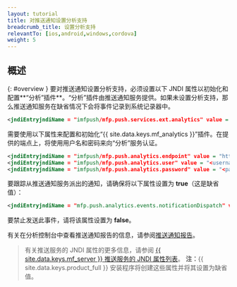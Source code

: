 ```yaml
---
layout: tutorial
title: 对推送通知设置分析支持
breadcrumb_title: 设置分析支持
relevantTo: [ios,android,windows,cordova]
weight: 5
---
```

<!-- NLS_CHARSET=UTF-8 -->
## 概述
{: #overview }
要对推送通知设置分析支持，必须设置以下 JNDI 属性以初始化和配置**“分析”插件**。“分析”插件由推送通知服务提供。如果未设置分析支持，那么推送通知服务在缺省情况下会将事件记录到系统记录器中。

```xml
<jndiEntryjndiName = "imfpush/mfp.push.services.ext.analytics" value = "com.ibm.mfp.push.server.analytics.plugin.AnalyticsPlugin"/>
```

需要使用以下属性来配置和初始化“{{ site.data.keys.mf_analytics }}”插件。在提供的端点上，将使用用户名和密码来向“分析”服务认证。

```xml
<jndiEntryjndiName = "imfpush/mfp.push.analytics.endpoint" value = "http://<mfpserver:port>/analytics-service/rest/data"/>
<jndiEntryjndiName = "imfpush/mfp.push.analytics.user" value = "<username>"/>  
<jndiEntryjndiName = "imfpush/mfp.push.analytics.password" value = "<password>"/>
```

<!--
Push is meant to send two types of analytics events to the Analytics service. These are:

* Subscriptions/Un-subscriptions: To track the subscriptions to notifications.
* Push notifications: To track the push notifications dispatched out of the push notification service.

14/11/2016 only push notifications show up in reports, so we are removing any mention of the other events in the meantime, until there is a way to report on the other events.
-->

要跟踪从推送通知服务派出的通知，请确保将以下属性设置为 **true**（这是缺省值）：

<!--
<jndiEntryjndiName = "imfpush/mfp.push.analytics.events.tagSubscribe" value = "true"/>
<jndiEntryjndiName = "imfpush/mfp.push.analytics.events.tagUnSubscribe" value = "true"/>
-->

```xml
<jndiEntryjndiName = "mfp.push.analytics.events.notificationDispatch" value = "true"/>
```

要禁止发送此事件，请将该属性设置为 **false**。

有关在分析控制台中查看推送通知报告的信息，请参阅[推送通知报告](../../analytics/console/push-notifications/)。

> 有关推送服务的 JNDI 属性的更多信息，请参阅 [{{ site.data.keys.mf_server }} 推送服务的 JNDI 属性列表](../../installation-configuration/production/server-configuration/#list-of-jndi-properties-for-mobilefirst-server-push-service)。
> **注：**{{ site.data.keys.product_full }} 安装程序将创建这些属性并将其设置为缺省值。
